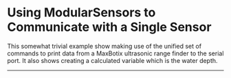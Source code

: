 [//]: # ( @page single_sensor_example Single %Sensor Example )
# Using ModularSensors to Communicate with a Single Sensor

This somewhat trivial example show making use of the unified set of commands to print data from a MaxBotix ultrasonic range finder to the serial port.
It also shows creating a calculated variable which is the water depth.

_______

[//]: # ( @section single_sensor_full The Complete Example Code: )
